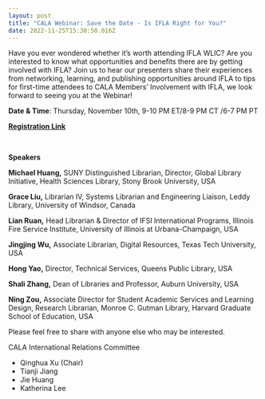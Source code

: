 ```yaml
---
layout: post
title: "CALA Webinar: Save the Date - Is IFLA Right for You?"
date: 2022-11-25T15:30:50.016Z
---
```



Have you ever wondered whether it’s worth attending IFLA WLIC? Are you interested to know what opportunities and benefits there are by getting involved with IFLA? Join us to hear our presenters share their experiences from networking, learning, and publishing opportunities around IFLA to tips for first-time attendees to CALA Members’ Involvement with IFLA, we look forward to seeing you at the Webinar! 

**Date & Time**: Thursday, November 10th, 9-10 PM ET/8-9 PM CT /6-7 PM PT

**[Registration Link](https://nam11.safelinks.protection.outlook.com/?url=https%3A%2F%2Fnyu.zoom.us%2Fwebinar%2Fregister%2FWN_MDzgFzO4R3iRV62CYU4Vgw&data=05%7C01%7Cw.liu%40louisville.edu%7C4a25b4a4a2fd40479b0308dabc213a3b%7Cdd246e4a54344e158ae391ad9797b209%7C0%7C0%7C638029148147246811%7CUnknown%7CTWFpbGZsb3d8eyJWIjoiMC4wLjAwMDAiLCJQIjoiV2luMzIiLCJBTiI6Ik1haWwiLCJXVCI6Mn0%3D%7C3000%7C%7C%7C&sdata=EPo4hpx5mtzop4WM1TWyCMbmmyfvM0xJBmxEJR7U9eQ%3D&reserved=0)**

 

**Speakers**

**Michael Huang,** SUNY Distinguished Librarian, Director, Global Library Initiative, Health Sciences Library, Stony Brook University, USA

**Grace Liu,** Librarian IV, Systems Librarian and Engineering Liaison, Leddy Library, University of Windsor, Canada

**Lian Ruan,** Head Librarian & Director of IFSI International Programs, Illinois Fire Service Institute, University of Illinois at Urbana-Champaign, USA

**Jingjing Wu,** Associate Librarian, Digital Resources, Texas Tech University, USA

**Hong Yao,** Director, Technical Services, Queens Public Library, USA

**Shali Zhang,** Dean of Libraries and Professor, Auburn University, USA

**Ning Zou,** Associate Director for Student Academic Services and Learning Design, Research Librarian, Monroe C. Gutman Library, Harvard Graduate School of Education, USA

Please feel free to share with anyone else who may be interested.

CALA International Relations Committee

* Qinghua Xu (Chair)
* Tianji Jiang
* Jie Huang
* Katherina Lee